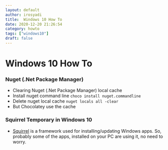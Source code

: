 ```yaml
---
layout: default
author: irosyadi
title:  Windows 10 How To
date: 2020-12-20 21:26:54
category: howto
tags: ["windows10"]
draft: false
---
```


# Windows 10 How To

### Nuget (.Net Package Manager)
- Clearing Nuget (.Net Package Manager) local cache
- Install nuget command line `choco install nuget.commandline`
- Delete nuget local cache `nuget locals all -clear`
- But Chocolatey use the cache

### Squirrel Temporary in Windows 10
- [Squirrel](https://github.com/Squirrel/Squirrel.Windows) is a framework used for installing/updating Windows apps. So, probably some of the apps, installed on your PC are using it, no need to worry. 